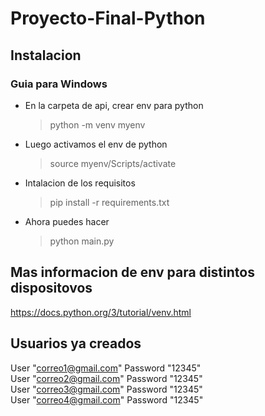 # Proyecto-Final-Python

## Instalacion
### Guia para Windows
- En la carpeta de api, crear env para python
    > python -m venv myenv
- Luego activamos el env de python
    >source myenv/Scripts/activate
- Intalacion de los requisitos
    > pip install -r requirements.txt
- Ahora puedes hacer
    > python main.py

## Mas informacion de env para distintos dispositovos
https://docs.python.org/3/tutorial/venv.html

## Usuarios ya creados
User "correo1@gmail.com" Password "12345" <br>
User "correo2@gmail.com" Password "12345" <br>
User "correo3@gmail.com" Password "12345" <br>
User "correo4@gmail.com" Password "12345" <br>